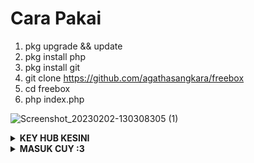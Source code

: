 # Cara Pakai

1. pkg upgrade && update
2. pkg install php
3. pkg install git
4. git clone https://github.com/agathasangkara/freebox
5. cd freebox
6. php index.php

![Screenshot_20230202-130308305 (1)](https://user-images.githubusercontent.com/115182304/216245095-43fbdeaa-4e3c-4d0e-b351-bccfbd4539fe.jpg)


</details>
<details>
    <summary><b> KEY HUB KESINI </b></summary><br/>

 <a href="https://www.facebook.com/profile.php?id=100086675272346"> Facebook</a> OR
 <a href="https://t.me/agathasangkara"> Telegram</a>

</p>
</details>

</details>
<details>
    <summary><b> MASUK CUY :3 </b></summary><br/>

 ![7D4CC05F-94A4-4B44-8B52-CB3AF45F64D7](https://user-images.githubusercontent.com/115182304/215414697-e0aa3a50-c662-4a10-ae12-573c45b99203.png)

</p>
</details>



